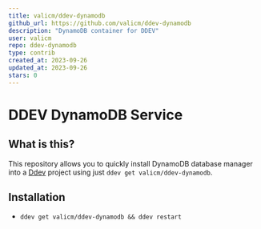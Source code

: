 ```yaml
---
title: valicm/ddev-dynamodb
github_url: https://github.com/valicm/ddev-dynamodb
description: "DynamoDB container for DDEV"
user: valicm
repo: ddev-dynamodb
type: contrib
created_at: 2023-09-26
updated_at: 2023-09-26
stars: 0
---
```


# DDEV DynamoDB Service

## What is this?

This repository allows you to quickly install DynamoDB database manager into a [Ddev](https://ddev.readthedocs.io) project using just `ddev get valicm/ddev-dynamodb`.


## Installation

* `ddev get valicm/ddev-dynamodb && ddev restart`

